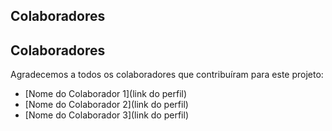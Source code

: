 ## Colaboradores

## Colaboradores

Agradecemos a todos os colaboradores que contribuíram para este projeto:

- [Nome do Colaborador 1](link do perfil)
- [Nome do Colaborador 2](link do perfil)
- [Nome do Colaborador 3](link do perfil)
